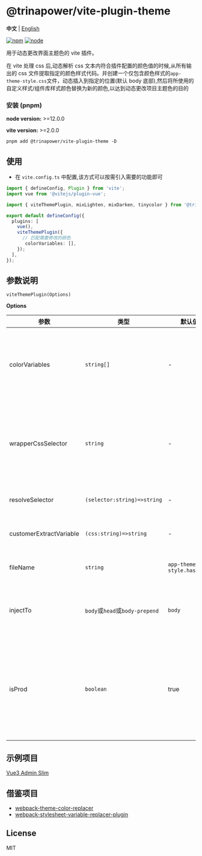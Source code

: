 # @trinapower/vite-plugin-theme

**中文** | [English](./README.md)

[![npm][npm-img]][npm-url] [![node][node-img]][node-url]

用于动态更改界面主题色的 vite 插件。

在 vite 处理 css 后,动态解析 css 文本内符合插件配置的颜色值的时候,从所有输出的 css 文件提取指定的颜色样式代码。并创建一个仅包含颜色样式的`app-theme-style.css`文件，动态插入到指定的位置(默认 body 底部),然后将所使用的自定义样式/组件库样式颜色替换为新的颜色,以达到动态更改项目主题色的目的

### 安装 (pnpm)

**node version:** >=12.0.0

**vite version:** >=2.0.0

```
pnpm add @trinapower/vite-plugin-theme -D
```

## 使用

- 在 `vite.config.ts` 中配置,该方式可以按需引入需要的功能即可

```ts
import { defineConfig, Plugin } from 'vite';
import vue from '@vitejs/plugin-vue';

import { viteThemePlugin, mixLighten, mixDarken, tinycolor } from '@trinapower/vite-plugin-theme';

export default defineConfig({
  plugins: [
    vue(),
    viteThemePlugin({
      // 匹配需要修改的颜色
       colorVariables: [],
    });
  ],
});
```

## 参数说明

`viteThemePlugin(Options)`

**Options**

| 参数 | 类型 | 默认值 | 说明 |
| --- | --- | --- | --- |
| colorVariables | `string[]` | - | 如果 css 内包含在该数组内的颜色值，则会抽取出 css |
| wrapperCssSelector | `string` | - | 通用外层选择器。可以传入 'body'等用用选择器来提高层级 |
| resolveSelector | `(selector:string)=>string` | - | 自定义选择器转换 |
| customerExtractVariable | `(css:string)=>string` | - | 自定义 css 匹配颜色抽取逻辑 |
| fileName | `string` | `app-theme-style.hash.css` | 打包后输出的文件名 |
| injectTo | `body`或`head`或`body-prepend` | `body` | 生产环境加载的 css 注入到那个标签体 |
| isProd | `boolean` | true | 默认不用设置,效果就可以切换主题, 设置为 false 则生产环境禁止切换主题 |

## 示例项目

[Vue3 Admin Slim](https://codeup.aliyun.com/62650a04c2b7347ce520e7e4/gsdefe/v3-admin-slim)

## 借鉴项目

- [webpack-theme-color-replacer](https://github.com/hzsrc/webpack-theme-color-replacer)
- [webpack-stylesheet-variable-replacer-plugin](https://github.com/eaTong/webpack-stylesheet-variable-replacer-plugin)

## License

MIT

[npm-img]: https://img.shields.io/npm/v/vite-plugin-html.svg
[npm-url]: https://npmjs.com/package/vite-plugin-html
[node-img]: https://img.shields.io/node/v/vite-plugin-html.svg
[node-url]: https://nodejs.org/en/about/releases/

